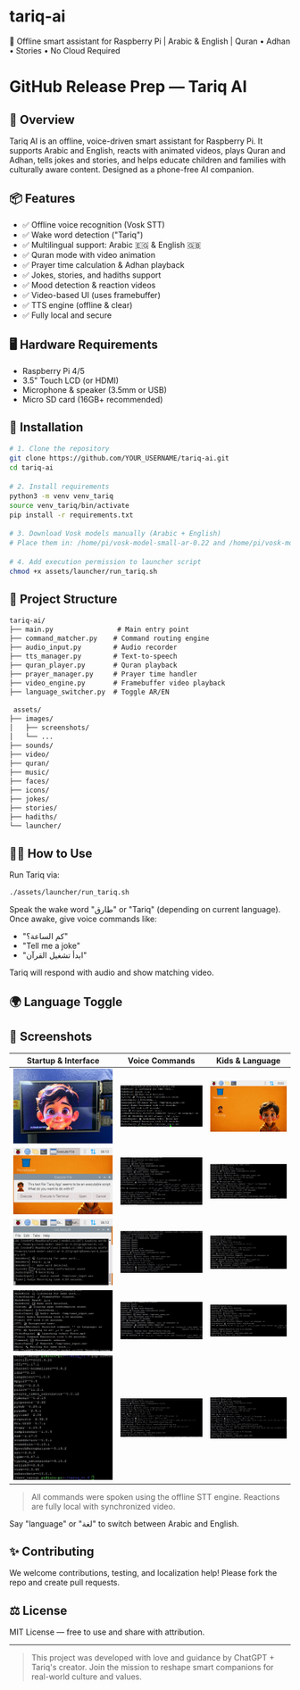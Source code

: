 # tariq-ai
🌙 Offline smart assistant for Raspberry Pi | Arabic &amp; English | Quran • Adhan • Stories • No Cloud Required
# GitHub Release Prep — Tariq AI

## 🧠 Overview

Tariq AI is an offline, voice-driven smart assistant for Raspberry Pi. It supports Arabic and English, reacts with animated videos, plays Quran and Adhan, tells jokes and stories, and helps educate children and families with culturally aware content. Designed as a phone-free AI companion.

## 📦 Features

* ✅ Offline voice recognition (Vosk STT)
* ✅ Wake word detection ("Tariq")
* ✅ Multilingual support: Arabic 🇪🇬 & English 🇬🇧
* ✅ Quran mode with video animation
* ✅ Prayer time calculation & Adhan playback
* ✅ Jokes, stories, and hadiths support
* ✅ Mood detection & reaction videos
* ✅ Video-based UI (uses framebuffer)
* ✅ TTS engine (offline & clear)
* ✅ Fully local and secure

## 🖥️ Hardware Requirements

* Raspberry Pi 4/5
* 3.5" Touch LCD (or HDMI)
* Microphone & speaker (3.5mm or USB)
* Micro SD card (16GB+ recommended)

## 🚀 Installation

```bash
# 1. Clone the repository
git clone https://github.com/YOUR_USERNAME/tariq-ai.git
cd tariq-ai

# 2. Install requirements
python3 -m venv venv_tariq
source venv_tariq/bin/activate
pip install -r requirements.txt

# 3. Download Vosk models manually (Arabic + English)
# Place them in: /home/pi/vosk-model-small-ar-0.22 and /home/pi/vosk-model-small-en-us-0.15

# 4. Add execution permission to launcher script
chmod +x assets/launcher/run_tariq.sh
```

## 📂 Project Structure

```
tariq-ai/
├── main.py                # Main entry point
├── command_matcher.py    # Command routing engine
├── audio_input.py        # Audio recorder
├── tts_manager.py        # Text-to-speech
├── quran_player.py       # Quran playback
├── prayer_manager.py     # Prayer time handler
├── video_engine.py       # Framebuffer video playback
├── language_switcher.py  # Toggle AR/EN

 assets/
├── images/
│   ├── screenshots/
│   └── ...
├── sounds/
├── video/
├── quran/
├── music/
├── faces/
├── icons/
├── jokes/
├── stories/
├── hadiths/
└── launcher/

```

## 🧑‍💻 How to Use

Run Tariq via:

```bash
./assets/launcher/run_tariq.sh
```

Speak the wake word "طارق" or "Tariq" (depending on current language). Once awake, give voice commands like:

* "كم الساعة؟"
* "Tell me a joke"
* "ابدأ تشغيل القرآن"

Tariq will respond with audio and show matching video.

## 🌍 Language Toggle
## 📸 Screenshots

| Startup & Interface | Voice Commands | Kids & Language |
|---------------------|----------------|-----------------|
| ![Splash Start](assets/images/screenshots/splash_video_start.png) | ![Time Query](assets/images/screenshots/command_time.png) | ![Kids Mode](assets/images/screenshots/kids_interface.png) |
| ![Tariq Icon](assets/images/screenshots/tariq_desktop_icon.png) | ![Prayer Time](assets/images/screenshots/command_prayer_time.png) | ![Arabic → EN](assets/images/screenshots/language_toggle_en.png) |
| ![Wake Confirmed](assets/images/screenshots/wake_confirmation.png) | ![Quran Mode](assets/images/screenshots/command_quran_mode.png) | ![EN → Arabic](assets/images/screenshots/language_toggle_ar.png) |
| ![Error Fallback](assets/images/screenshots/error_fallback.png) | ![Joke in Arabic](assets/images/screenshots/command_joke_ar.png) | ![Hadith](assets/images/screenshots/command_hadith.png) |
| ![Requirements](assets/images/screenshots/requirements_list.png) | ![Story (AR)](assets/images/screenshots/command_story_ar.png) | ![Story (EN)](assets/images/screenshots/command_story_en.png) |

> All commands were spoken using the offline STT engine. Reactions are fully local with synchronized video.


Say "language" or "لغة" to switch between Arabic and English.

## ✨ Contributing

We welcome contributions, testing, and localization help!
Please fork the repo and create pull requests.

## ⚖️ License

MIT License — free to use and share with attribution.

---

> This project was developed with love and guidance by ChatGPT + Tariq's creator.
> Join the mission to reshape smart companions for real-world culture and values.
